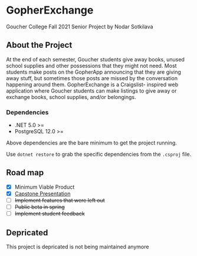 # GopherExchange

Goucher College Fall 2021 Senior Project by Nodar Sotkilava

## About the Project

At the end of each semester, Goucher students give away books, unused school
supplies and other possessions that they might not need. Most students make posts on the
GopherApp announcing that they are giving away stuff, but sometimes those posts are
missed by the conversation happening around them. GopherExchange is a Craigslist-
inspired web application where Goucher students can make listings to give away or
exchange books, school supplies, and/or belongings.

### Dependencies

- .NET 5.0 >=
- PostgreSQL 12.0 >=

Above dependencies are the bare minimum to get the project running.

Use `dotnet restore` to grab the specific dependencies from the `.csproj` file.

## Road map

- [x] Minimum Viable Product
- [x] [Capstone Presentation](https://goucher.zoom.us/rec/share/BW_gzaqC7INHieqAxuq48UwZsxpdEFRW7250vqi7C1PfbRuc57FWG7GBYXQqX2Rr.sTogfNQHpP2-EN8K)
- [ ] ~~Implement features that were left out~~
- [ ] ~~Public beta in spring~~
- [ ] ~~Implement student feedback~~

## Depricated

This project is depricated is not being maintained anymore
